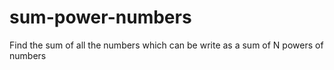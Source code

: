 # sum-power-numbers
Find the sum of all the numbers which can be write as a sum of N powers of numbers
